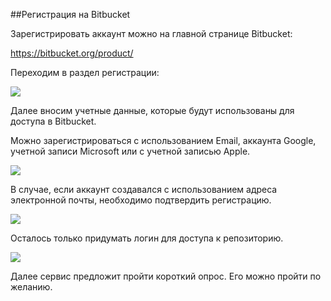 ##Регистрация на Bitbucket

Зарегистрировать аккаунт можно на главной странице Bitbucket:

<https://bitbucket.org/product/>

Переходим в раздел регистрации:

![](media/625267f6aba96fc30e74b9494743ca55.png)

Далее вносим учетные данные, которые будут использованы для доступа в Bitbucket.

Можно зарегистрироваться с использованием Email, аккаунта Google, учетной записи
Microsoft или с учетной записью Apple.

![](media/0fbb94982499d0cfdb112583029142a9.png)

В случае, если аккаунт создавался с использованием адреса электронной почты,
необходимо подтвердить регистрацию.

![](media/9ffc6cd2224c8ad6465952c9ead36e6f.png)

Осталось только придумать логин для доступа к репозиторию.

![](media/a5ddad0d0cf5c98ad237ecee663fd3e2.png)

Далее сервис предложит пройти короткий опрос. Его можно пройти по желанию.
